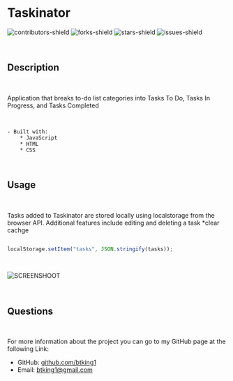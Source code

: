 # Taskinator
![contributors-shield](https://img.shields.io/github/contributors/btking1/README-Generator?style=for-the-badge)
![forks-shield](https://img.shields.io/github/forks/btking1/README-Generator?style=for-the-badge)
![stars-shield](https://img.shields.io/github/stars/btking1/README-Generator?style=for-the-badge)
![issues-shield](https://img.shields.io/github/issues/btking1/README-Generator?style=for-the-badge)

<br/>

## Description

<br/>
   
Application that breaks to-do list categories into Tasks To Do, Tasks In Progress, and Tasks Completed 

<br/>

    - Built with: 
        * JavaScript
        * HTML
        * CSS
        
<br/>

## Usage

<br/>

Tasks added to Taskinator are stored locally using localstorage from the browser API. Additional features include editing and deleting a task
*clear cachge

```javascript 

localStorage.setItem("tasks", JSON.stringify(tasks));

````


<br/>



![SCREENSHOOT](https://github.com/btking1/taskinator/blob/main/assets/images/Screenshot.jpg)

<br/>


## Questions

<br/>

For more information about the project you can go
to my GitHub page at the following Link:

- GitHub: [github.com/btking1](https://github.com/btking1)
- Email: btking1@gmail.com
